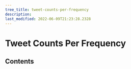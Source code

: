 ```yaml
---
tree_title: tweet-counts-per-frequency
description: 
last_modified: 2022-06-09T21:23:28.2328
---
```


# Tweet Counts Per Frequency

## Contents
